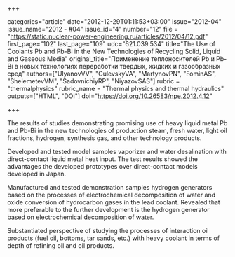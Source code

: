 +++

categories="article"
date="2012-12-29T01:11:53+03:00"
issue="2012-04"
issue_name="2012 - #04"
issue_id="4"
number="12"
file = "https://static.nuclear-power-engineering.ru/articles/2012/04/12.pdf"
first_page="102"
last_page="109"
udc="621.039.534"
title="The Use of Coolants Pb and Pb-Bi in the New Technologies of Recycling Solid, Liquid and Gaseous Media"
original_title="Применение теплоносителей Pb и Pb-Bi в новых технологиях переработки твердых, жидких и газообразных сред"
authors=["UlyanovVV", "GulevskyVA", "MartynovPN", "FominAS", "ShelemetevVM", "SadovnichiyRP", "NiyazovSAS"]
rubric = "thermalphysics"
rubric_name = "Thermal physics and thermal hydraulics"
outputs=["HTML", "DOI"]
doi="https://doi.org/10.26583/npe.2012.4.12"

+++

The results of studies demonstrating promising use of heavy liquid metal Pb and Pb-Bi in the new technologies of production steam, fresh water, light oil fractions, hydrogen, synthesis gas, and other technology products.

Developed and tested model samples vaporizer and water desalination with direct-contact liquid metal heat input. The test results showed the advantages the developed prototypes over direct-contact models developed in Japan.

Manufactured and tested demonstration samples hydrogen generators based on the processes of electrochemical decomposition of water and oxide conversion of hydrocarbon gases in the lead coolant. Revealed that more preferable to the further development is the hydrogen generator based on electrochemical decomposition of water.

Substantiated perspective of studying the processes of interaction oil products (fuel oil, bottoms, tar sands, etc.) with heavy coolant in terms of depth of refining oil and oil products.